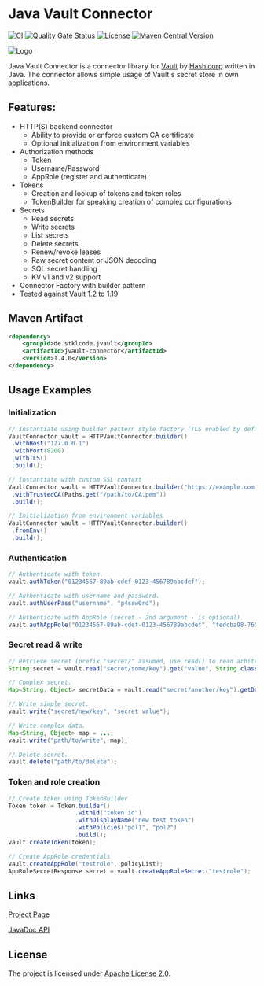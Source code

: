 # Java Vault Connector

[![CI](https://github.com/stklcode/jvaultconnector/actions/workflows/ci.yml/badge.svg)](https://github.com/stklcode/jvaultconnector/actions/workflows/ci.yml)
[![Quality Gate Status](https://sonarcloud.io/api/project_badges/measure?project=de.stklcode.jvault%3Ajvault-connector&metric=alert_status)](https://sonarcloud.io/summary/new_code?id=de.stklcode.jvault%3Ajvault-connector)
[![License](https://img.shields.io/badge/license-Apache%202.0-blue.svg)](https://github.com/stklcode/jvaultconnector/blob/main/LICENSE.txt)
[![Maven Central Version](https://img.shields.io/maven-central/v/de.stklcode.jvault/jvault-connector)](https://central.sonatype.com/artifact/de.stklcode.jvault/jvault-connector)

![Logo](assets/logo.png)

Java Vault Connector is a connector library for [Vault](https://www.vaultproject.io) by [Hashicorp](https://www.hashicorp.com) written in Java. The connector allows simple usage of Vault's secret store in own applications.

## Features:

* HTTP(S) backend connector
    * Ability to provide or enforce custom CA certificate
    * Optional initialization from environment variables
* Authorization methods
    * Token
    * Username/Password
    * AppRole (register and authenticate)
* Tokens
    * Creation and lookup of tokens and token roles
    * TokenBuilder for speaking creation of complex configurations
* Secrets
    * Read secrets
    * Write secrets
    * List secrets
    * Delete secrets
    * Renew/revoke leases
    * Raw secret content or JSON decoding
    * SQL secret handling
    * KV v1 and v2 support
* Connector Factory with builder pattern
* Tested against Vault 1.2 to 1.19


## Maven Artifact
```xml
<dependency>
    <groupId>de.stklcode.jvault</groupId>
    <artifactId>jvault-connector</artifactId>
    <version>1.4.0</version>
</dependency>
```

## Usage Examples

### Initialization

```java
// Instantiate using builder pattern style factory (TLS enabled by default)
VaultConnector vault = HTTPVaultConnector.builder()
 .withHost("127.0.0.1")
 .withPort(8200)
 .withTLS()
 .build();

// Instantiate with custom SSL context
VaultConnector vault = HTTPVaultConnector.builder("https://example.com:8200/v1/")
 .withTrustedCA(Paths.get("/path/to/CA.pem"))
 .build();

// Initialization from environment variables
VaultConnector vault = HTTPVaultConnector.builder()
 .fromEnv()
 .build();
```

### Authentication

```java
// Authenticate with token.
vault.authToken("01234567-89ab-cdef-0123-456789abcdef");

// Authenticate with username and password.
vault.authUserPass("username", "p4ssw0rd");

// Authenticate with AppRole (secret - 2nd argument - is optional).
vault.authAppRole("01234567-89ab-cdef-0123-456789abcdef", "fedcba98-7654-3210-fedc-ba9876543210");
```

### Secret read & write

```java
// Retrieve secret (prefix "secret/" assumed, use read() to read arbitrary paths)
String secret = vault.read("secret/some/key").get("value", String.class);

// Complex secret.
Map<String, Object> secretData = vault.read("secret/another/key").getData();

// Write simple secret.
vault.write("secret/new/key", "secret value");

// Write complex data.
Map<String, Object> map = ...;
vault.write("path/to/write", map);

// Delete secret.
vault.delete("path/to/delete");
```

### Token and role creation

```java
// Create token using TokenBuilder
Token token = Token.builder()
                   .withId("token id")
                   .withDisplayName("new test token")
                   .withPolicies("pol1", "pol2")
                   .build();
vault.createToken(token);

// Create AppRole credentials
vault.createAppRole("testrole", policyList);
AppRoleSecretResponse secret = vault.createAppRoleSecret("testrole");
```

## Links

[Project Page](https://jvault.stklcode.de)

[JavaDoc API](https://jvault.stklcode.de/apidocs/)

## License

The project is licensed under [Apache License 2.0](https://www.apache.org/licenses/LICENSE-2.0).
